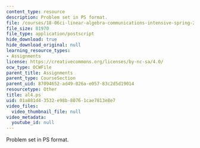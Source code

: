 ```yaml
---
content_type: resource
description: Problem set in PS format.
file: /courses/18-06ci-linear-algebra-communications-intensive-spring-2004/01a881d43532e98b80761cae7813e8e7_al4.ps
file_size: 81970
file_type: application/postscript
hide_download: true
hide_download_original: null
learning_resource_types:
- Assignments
license: https://creativecommons.org/licenses/by-nc-sa/4.0/
ocw_type: OCWFile
parent_title: Assignments
parent_type: CourseSection
parent_uid: 87094652-ad49-026a-e057-83c2d5d19014
resourcetype: Other
title: al4.ps
uid: 01a881d4-3532-e98b-8076-1cae7813e8e7
video_files:
  video_thumbnail_file: null
video_metadata:
  youtube_id: null
---
```

Problem set in PS format.